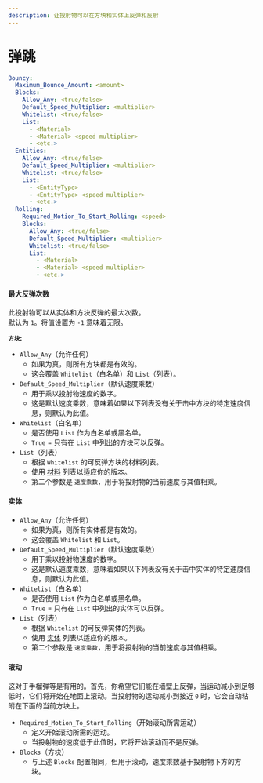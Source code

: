 ```yaml
---
description: 让投射物可以在方块和实体上反弹和反射
---
```


# 弹跳

```yaml
Bouncy:
  Maximum_Bounce_Amount: <amount>
  Blocks:
    Allow_Any: <true/false>
    Default_Speed_Multiplier: <multiplier>
    Whitelist: <true/false>
    List:
      - <Material>
      - <Material> <speed multiplier>
      - <etc.>
  Entities:
    Allow_Any: <true/false>
    Default_Speed_Multiplier: <multiplier>
    Whitelist: <true/false>
    List:
      - <EntityType>
      - <EntityType> <speed multiplier>
      - <etc.>
  Rolling:
    Required_Motion_To_Start_Rolling: <speed>
    Blocks:
      Allow_Any: <true/false>
      Default_Speed_Multiplier: <multiplier>
      Whitelist: <true/false>
      List:
        - <Material>
        - <Material> <speed multiplier>
        - <etc.>
```

#### 最大反弹次数

此投射物可以从实体和方块反弹的最大次数。\
默认为 `1`。将值设置为 `-1` 意味着无限。

**`方块`:**

* `Allow_Any`（允许任何）
  * 如果为真，则所有方块都是有效的。
  * 这会覆盖 `Whitelist`（白名单）和 `List`（列表）。
* `Default_Speed_Multiplier`（默认速度乘数）
  * 用于乘以投射物速度的数字。
  * 这是默认速度乘数，意味着如果以下列表没有关于击中方块的特定速度信息，则默认为此值。
* `Whitelist`（白名单）
  * 是否使用 `List` 作为白名单或黑名单。
  * `True` = 只有在 `List` 中列出的方块可以反弹。
* `List`（列表）
  * 根据 `Whitelist` 的可反弹方块的材料列表。
  * 使用 [材料](https://app.gitbook.com/s/IIUkVnlH40vVBzLhWWQ8/references#material "提及") 列表以适应你的版本。
  * 第二个参数是 `速度乘数`，用于将投射物的当前速度与其值相乘。

#### 实体

* `Allow_Any`（允许任何）
  * 如果为真，则所有实体都是有效的。
  * 这会覆盖 `Whitelist` 和 `List`。
* `Default_Speed_Multiplier`（默认速度乘数）
  * 用于乘以投射物速度的数字。
  * 这是默认速度乘数，意味着如果以下列表没有关于击中实体的特定速度信息，则默认为此值。
* `Whitelist`（白名单）
  * 是否使用 `List` 作为白名单或黑名单。
  * `True` = 只有在 `List` 中列出的实体可以反弹。
* `List`（列表）
  * 根据 `Whitelist` 的可反弹实体的列表。
  * 使用 [实体](https://app.gitbook.com/s/IIUkVnlH40vVBzLhWWQ8/references#entity "提及") 列表以适应你的版本。
  * 第二个参数是 `速度乘数`，用于将投射物的当前速度与其值相乘。

#### 滚动

这对于手榴弹等是有用的。首先，你希望它们能在墙壁上反弹，当运动减小到足够低时，它们将开始在地面上滚动。当投射物的运动减小到接近 `0` 时，它会自动粘附在下面的当前方块上。

* `Required_Motion_To_Start_Rolling`（开始滚动所需运动）
  * 定义开始滚动所需的运动。
  * 当投射物的速度低于此值时，它将开始滚动而不是反弹。
* `Blocks`（方块）
  * 与上述 `Blocks` 配置相同，但用于滚动，速度乘数基于投射物下方的方块。
